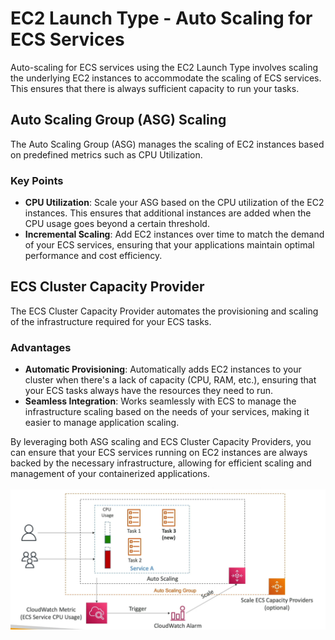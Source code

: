 # EC2 Launch Type - Auto Scaling for ECS Services

Auto-scaling for ECS services using the EC2 Launch Type involves scaling the underlying EC2 instances to accommodate the scaling of ECS services. This ensures that there is always sufficient capacity to run your tasks.

## Auto Scaling Group (ASG) Scaling

The Auto Scaling Group (ASG) manages the scaling of EC2 instances based on predefined metrics such as CPU Utilization.

### Key Points

- **CPU Utilization**: Scale your ASG based on the CPU utilization of the EC2 instances. This ensures that additional instances are added when the CPU usage goes beyond a certain threshold.
- **Incremental Scaling**: Add EC2 instances over time to match the demand of your ECS services, ensuring that your applications maintain optimal performance and cost efficiency.

## ECS Cluster Capacity Provider

The ECS Cluster Capacity Provider automates the provisioning and scaling of the infrastructure required for your ECS tasks.

### Advantages

- **Automatic Provisioning**: Automatically adds EC2 instances to your cluster when there's a lack of capacity (CPU, RAM, etc.), ensuring that your ECS tasks always have the resources they need to run.
- **Seamless Integration**: Works seamlessly with ECS to manage the infrastructure scaling based on the needs of your services, making it easier to manage application scaling.

By leveraging both ASG scaling and ECS Cluster Capacity Providers, you can ensure that your ECS services running on EC2 instances are always backed by the necessary infrastructure, allowing for efficient scaling and management of your containerized applications.

![ECS EC2 Auto Scaling](../z_resources/images/ecs/ecs-auto-scaling.png)